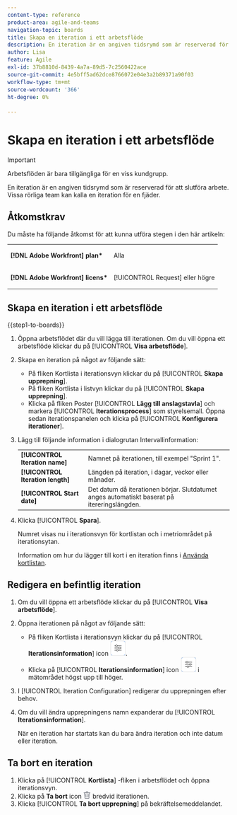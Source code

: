```yaml
---
content-type: reference
product-area: agile-and-teams
navigation-topic: boards
title: Skapa en iteration i ett arbetsflöde
description: En iteration är en angiven tidsrymd som är reserverad för att slutföra arbete. Vissa rörliga team kan kalla en iteration för en fjäder.
author: Lisa
feature: Agile
exl-id: 37b8810d-8439-4a7a-89d5-7c2560422ace
source-git-commit: 4e5bff5ad62dce8766072e04e3a2b89371a90f03
workflow-type: tm+mt
source-wordcount: '366'
ht-degree: 0%

---
```


# Skapa en iteration i ett arbetsflöde

>[!IMPORTANT]
>
>Arbetsflöden är bara tillgängliga för en viss kundgrupp.

En iteration är en angiven tidsrymd som är reserverad för att slutföra arbete. Vissa rörliga team kan kalla en iteration för en fjäder.

## Åtkomstkrav

Du måste ha följande åtkomst för att kunna utföra stegen i den här artikeln:

<table style="table-layout:auto"> 
 <col> 
 </col> 
 <col> 
 </col> 
 <tbody> 
  <tr> 
   <td role="rowheader"><strong>[!DNL Adobe Workfront] plan*</strong></td> 
   <td> <p>Alla</p> </td> 
  </tr> 
  <tr> 
   <td role="rowheader"><strong>[!DNL Adobe Workfront] licens*</strong></td> 
   <td> <p>[!UICONTROL Request] eller högre</p> </td> 
  </tr> 
 </tbody> 
</table>

## Skapa en iteration i ett arbetsflöde

{{step1-to-boards}}

1. Öppna arbetsflödet där du vill lägga till iterationen. Om du vill öppna ett arbetsflöde klickar du på [!UICONTROL **Visa arbetsflöde**].
1. Skapa en iteration på något av följande sätt:

   * På fliken Kortlista i iterationsvyn klickar du på [!UICONTROL **Skapa upprepning**].
   * På fliken Kortlista i listvyn klickar du på [!UICONTROL **Skapa upprepning**].
   * Klicka på fliken Poster [!UICONTROL **Lägg till anslagstavla**] och markera [!UICONTROL **Iterationsprocess**] som styrelsemall. Öppna sedan iterationspanelen och klicka på [!UICONTROL **Konfigurera iterationer**].

1. Lägg till följande information i dialogrutan Intervallinformation:

   <table style="table-layout:auto"> 
    <tbody> 
     <tr> 
      <td><strong>[!UICONTROL Iteration name]</strong></td> 
      <td>Namnet på iterationen, till exempel "Sprint 1".</td> 
     </tr> 
     <tr> 
      <td><strong>[!UICONTROL Iteration length]</strong></td> 
      <td>Längden på iteration, i dagar, veckor eller månader.</td> 
     </tr>
     <tr> 
      <td><strong>[!UICONTROL Start date]</strong></td> 
      <td>Det datum då iterationen börjar. Slutdatumet anges automatiskt baserat på itereringslängden.</td> 
     </tr> 
    </tbody> 
   </table>

1. Klicka [!UICONTROL **Spara**].

   Numret visas nu i iterationsvyn för kortlistan och i metriområdet på iterationsytan.

   Information om hur du lägger till kort i en iteration finns i [Använda kortlistan](/help/quicksilver/agile/use-boards-agile-planning-tools/use-card-list.md).

## Redigera en befintlig iteration

1. Om du vill öppna ett arbetsflöde klickar du på [!UICONTROL **Visa arbetsflöde**].
1. Öppna iterationen på något av följande sätt:

   * På fliken Kortlista i iterationsvyn klickar du på [!UICONTROL **Iterationsinformation**] icon ![Iterationsinformation](assets/iteration-details-button.png).
   * Klicka på [!UICONTROL **Iterationsinformation**] icon ![Iterationsinformation](assets/iteration-details-button.png) i mätområdet högst upp till höger.

1. I [!UICONTROL Iteration Configuration] redigerar du upprepningen efter behov.
1. Om du vill ändra upprepningens namn expanderar du [!UICONTROL **Iterationsinformation**].

   När en iteration har startats kan du bara ändra iteration och inte datum eller iteration.

<!--   

1. <span class="preview">To add goals to the iteration, expand [!UICONTROL **Goals**].</span>
1. <span class="preview">Click [!UICONTROL **Add goal**], and type the goal name.</span>

   <span class="preview">As goals are completed during the iteration, you can select the check box to mark them complete, or click the **Delete** icon ![Delete icon](assets/delete.png) to delete a goal. The metrics area on the top right of the iteration shows how many goals exist and how many have been completed.</span>

<div class="preview">

## Assign cards to the next iteration

Use the [!UICONTROL Next Iteration] column to move cards from the current iteration to the next iteration, without sending them to the backlog first.

1. Move a card to the [!UICONTROL **Next Iteration**] column, or add a new card directly in the column.
1. Access the next iteration by clicking the [!UICONTROL **Next Iteration**] column title, or by clicking the up-pointing arrow next to the iteration name on the top of the screen.

   The cards that you marked to come over to the next iteration are placed in the columns that correspond with their status.

</div>
-->

## Ta bort en iteration

1. Klicka på [!UICONTROL **Kortlista**] -fliken i arbetsflödet och öppna iterationsvyn.
1. Klicka på **Ta bort** icon ![Ikonen Ta bort](assets/delete.png) bredvid iterationen.
1. Klicka [!UICONTROL **Ta bort upprepning**] på bekräftelsemeddelandet.
